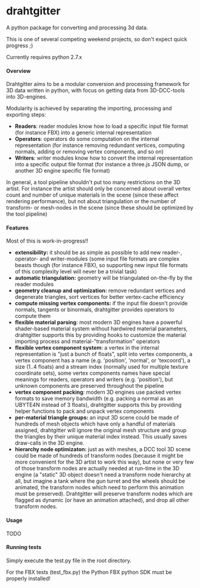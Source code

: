 drahtgitter
===========

A python package for converting and processing 3d data.

This is one of several competing weekend projects, so don't expect quick progress ;)

Currently requires python 2.7.x

#### Overview

Drahtgitter aims to be a modular conversion and processing framework for 3D data written in python, with focus on getting data from 3D-DCC-tools into 3D-engines.

Modularity is achieved by separating the importing, processing and exporting steps:

- **Readers**: reader modules know how to load a specific input file format (for instance FBX) into a generic internal representation
- **Operators**: operators do some computation on the internal representation (for instance removing redundant vertices, computing normals, adding or removing vertex components, and so on)
- **Writers**: writer modules know how to convert the internal representation into a specific output file format (for instance a three.js JSON dump, or another 3D engine specific file format)

In general, a tool pipeline shouldn't put too many restrictions on the 3D artist. For instance the artist should only be concerned about overall vertex count and number of unique materials in the scene (since these affect rendering performance), but not about triangulation or the number of transform- or mesh-nodes in the scene (since these should be optimized by the tool pipeline)

#### Features 

Most of this is work-in-progress!!

- **extensibility:** it should be as simple as possible to add new reader-, operator- and writer-modules (some input file formats are complex beasts though (for instance FBX), so supporting new input file formats of this complexity level will never be a trivial task)
- **automatic triangulation:** geometry will be triangulated on-the-fly by the reader modules
- **geometry cleanup and optimization:** remove redundant vertices and degenerate triangles, sort vertices for better vertex-cache efficiency
- **compute missing vertex components:** if the input file doesn't provide normals, tangents or binormals, drahtgitter provides operators to compute them
- **flexible material parsing**: most modern 3D engines have a powerful shader-based material system without hardwired material parameters, drahtgitter supports this by providing hooks to customize the material importing process and material-"transformation" operators 
- **flexible vertex component system**: a vertex in the internal representation is "just a bunch of floats", split into vertex components, a vertex component has a name (e.g. 'position', 'normal', or 'texcoord'), a size (1..4 floats) and a stream index (normally used for multiple texture coordinate sets), some vertex components names have special meanings for readers, operators and writers (e.g. 'position'), but unknown components are preserved throughout the pipeline
- **vertex component packing**: modern 3D engines use packed vertex formats to save memory bandwidth (e.g. packing a normal as an UBYTE4N instead of
3 floats), drahtgitter supports this by providing helper functions to 
pack and unpack vertex components
- **per-material triangle groups:** an input 3D scene could be made of hundreds of mesh objects which have only a handful of materials assigned, drahtgitter will ignore the original mesh structure and group the triangles by their unique material index instead. This usually saves draw-calls in the 3D engine.
- **hierarchy node optimizaton:** just as with meshes, a DCC tool 3D scene could be made of hundreds of transform nodes (because it might be more convenient for the 3D artist to work this way), but none or very few of those transform nodes are actually needed at run-time in the 3D engine (a "static" 3D object doesn't need a transform node hierarchy at all, but imagine a tank where the gun turret and the wheels should be animated, the transform nodes which need to perform this animation must be preserved). Drahtgitter will preserve transform nodes which are flagged as dynamic (or have an animation attached), and drop all other transform nodes.

#### Usage
TODO

#### Running tests

Simply execute the test.py file in the root directory.

For the FBX tests (test_fbx.py) the Python FBX python SDK must be properly installed!



